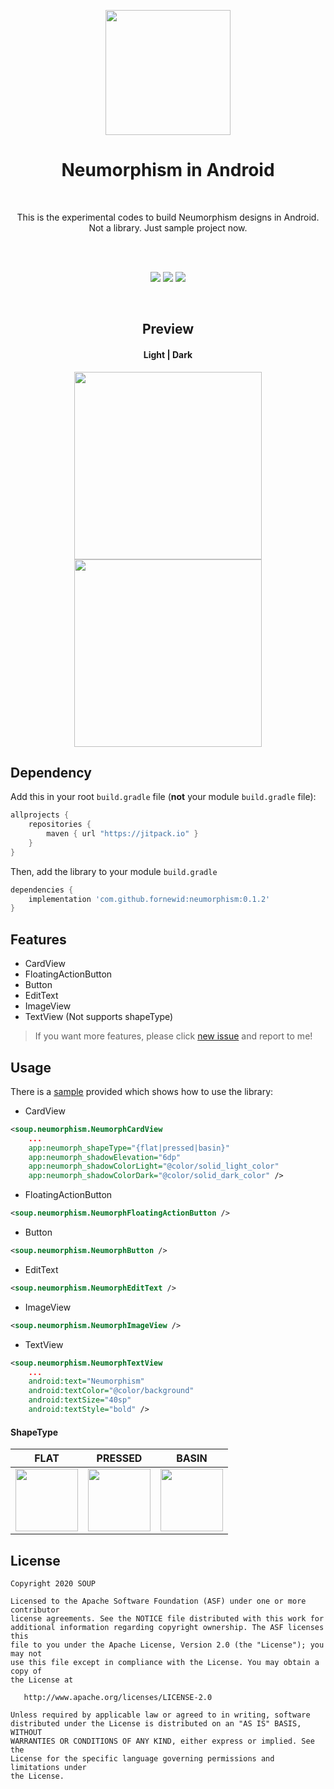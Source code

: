 
<p align="center">
<img height="200" src='https://github.com/fornewid/Neumorphism/blob/master/art/preview.png'/>
</p>

<h1 align="center">Neumorphism in Android</h1><br/>
<p align="center">
  This is the experimental codes to build Neumorphism designs in Android.<br/>
  Not a library. Just sample project now.<br/>
  <br/>
</p>
</br>

<p align="center">
<a href="https://opensource.org/licenses/Apache-2.0"><img src="https://img.shields.io/badge/License-Apache%202.0-blue.svg"/></a>
<a href='https://developer.android.com'><img src='http://img.shields.io/badge/platform-android-green.svg'/></a>
<a href='https://jitpack.io/#fornewid/neumorphism'><img src='https://jitpack.io/v/fornewid/neumorphism.svg'/></a>
</p>
<br/>

<h2 align="center">Preview</h2>
<h4 align="center">Light    |    Dark</h4>
<p align="center">
<img width="300" src="https://github.com/fornewid/Neumorphism/blob/master/art/preview_light.png"/> <img width="300" src="https://github.com/fornewid/Neumorphism/blob/master/art/preview_dark.png"/>
</p>

## Dependency

Add this in your root `build.gradle` file (**not** your module `build.gradle` file):

```gradle
allprojects {
    repositories {
        maven { url "https://jitpack.io" }
    }
}
```

Then, add the library to your module `build.gradle`
```gradle
dependencies {
    implementation 'com.github.fornewid:neumorphism:0.1.2'
}
```

## Features
- CardView
- FloatingActionButton
- Button
- EditText
- ImageView
- TextView (Not supports shapeType)

> If you want more features, please click [new issue](https://github.com/fornewid/neumorphism/issues/new) and report to me!

## Usage
There is a [sample](https://github.com/fornewid/neumorphism/tree/master/sample) provided which shows how to use the library:

- CardView
```xml
<soup.neumorphism.NeumorphCardView
    ...
    app:neumorph_shapeType="{flat|pressed|basin}"
    app:neumorph_shadowElevation="6dp"
    app:neumorph_shadowColorLight="@color/solid_light_color"
    app:neumorph_shadowColorDark="@color/solid_dark_color" />
```

- FloatingActionButton
```xml
<soup.neumorphism.NeumorphFloatingActionButton />
```

- Button
```xml
<soup.neumorphism.NeumorphButton />
```

- EditText
```xml
<soup.neumorphism.NeumorphEditText />
```

- ImageView
```xml
<soup.neumorphism.NeumorphImageView />
```

- TextView
```xml
<soup.neumorphism.NeumorphTextView
    ...
    android:text="Neumorphism"
    android:textColor="@color/background"
    android:textSize="40sp"
    android:textStyle="bold" />
```

#### ShapeType

| FLAT | PRESSED | BASIN |
| :--: | :-----: | :---: |
| <img width="100" src="https://github.com/fornewid/Neumorphism/blob/master/art/shape_flat.png"/> | <img width="100" src="https://github.com/fornewid/Neumorphism/blob/master/art/shape_pressed.png"/> | <img width="100" src="https://github.com/fornewid/Neumorphism/blob/master/art/shape_basin.png"/> |

## License

```
Copyright 2020 SOUP

Licensed to the Apache Software Foundation (ASF) under one or more contributor
license agreements. See the NOTICE file distributed with this work for
additional information regarding copyright ownership. The ASF licenses this
file to you under the Apache License, Version 2.0 (the "License"); you may not
use this file except in compliance with the License. You may obtain a copy of
the License at

   http://www.apache.org/licenses/LICENSE-2.0

Unless required by applicable law or agreed to in writing, software
distributed under the License is distributed on an "AS IS" BASIS, WITHOUT
WARRANTIES OR CONDITIONS OF ANY KIND, either express or implied. See the
License for the specific language governing permissions and limitations under
the License.
```
